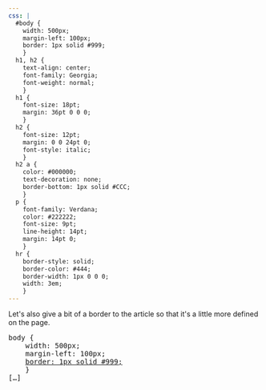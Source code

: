 ```yaml
---
css: |
  #body {
    width: 500px;
    margin-left: 100px;
    border: 1px solid #999;
    }
  h1, h2 {
    text-align: center;
    font-family: Georgia;
    font-weight: normal;
    }
  h1 {
    font-size: 18pt;
    margin: 36pt 0 0 0;
    }
  h2 {
    font-size: 12pt;
    margin: 0 0 24pt 0;
    font-style: italic;
    }
  h2 a {
    color: #000000;
    text-decoration: none;
    border-bottom: 1px solid #CCC;
    }
  p {
    font-family: Verdana;
    color: #222222;
    font-size: 9pt;
    line-height: 14pt;
    margin: 14pt 0;
    }
  hr {
    border-style: solid;
    border-color: #444;
    border-width: 1px 0 0 0;
    width: 3em;
    }
---
```


<p>Let's also give a bit of a border to the article so that it's a little more defined on the page.</p>

<pre>
body {
	width: 500px;
	margin-left: 100px;
	<ins>border: 1px solid #999;</ins>
	}
[&hellip;]
</pre>
